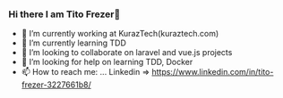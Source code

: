 ### Hi there I am Tito Frezer👋

<!-- **titusfrezer/titusfrezer** is a ✨ _special_ ✨ repository because its `README.md` (this file) appears on your GitHub profile.

Here are some ideas to get you started: -->

- 🔭 I’m currently working at KurazTech(kuraztech.com)
- 🌱 I’m currently learning TDD
- 👯 I’m looking to collaborate on laravel and vue.js projects
- 🤔 I’m looking for help on learning TDD, Docker
- 📫 How to reach me: ... Linkedin => https://www.linkedin.com/in/tito-frezer-3227661b8/
